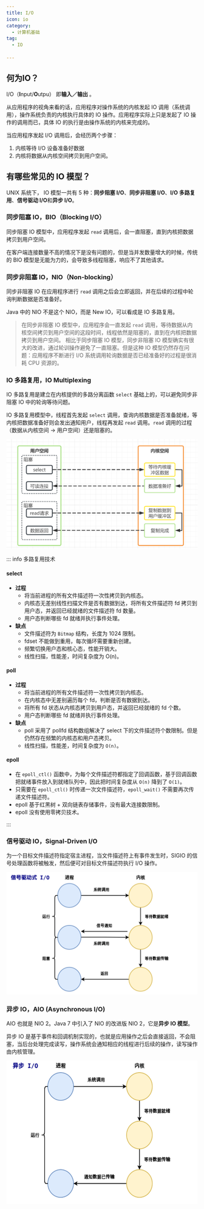 ```yaml
---
title: I/O
icon: io
category:
  - 计算机基础
tag:
  - IO
  
---
```

## 何为IO？

I/O（**I**nput/**O**utpu） 即**输入／输出** 。

从应用程序的视角来看的话，应用程序对操作系统的内核发起 IO 调用（系统调用），操作系统负责的内核执行具体的 IO 操作。应用程序实际上只是发起了 IO 操作的调用而已，具体 IO 的执行是由操作系统的内核来完成的。

当应用程序发起 I/O 调用后，会经历两个步骤：

1. 内核等待 I/O 设备准备好数据
2. 内核将数据从内核空间拷贝到用户空间。

<!-- more -->

## 有哪些常见的 IO 模型？

UNIX 系统下， IO 模型一共有 5 种：**同步阻塞 I/O**、**同步非阻塞 I/O**、**I/O 多路复用**、**信号驱动 I/O**和**异步 I/O**。

### 同步阻塞 IO，BIO（Blocking I/O）

同步阻塞 IO 模型中，应用程序发起 `read` 调用后，会一直阻塞，直到内核把数据拷贝到用户空间。

在客户端连接数量不高的情况下是没有问题的，但是当并发数量增大的时候，传统的 BIO 模型是无能为力的，会导致多线程阻塞，响应不了其他请求。

### 同步非阻塞 IO，NIO（Non-blocking）

同步非阻塞 IO 在应用程序进行 `read` 调用之后会立即返回，并在后续的过程中轮询判断数据是否准备好。

Java 中的 NIO 不是这个 NIO，而是 New IO，可以看成是 IO 多路复用。

> 在同步非阻塞 IO 模型中，应用程序会一直发起 `read` 调用，等待数据从内核空间拷贝到用户空间的这段时间，线程依然是阻塞的，直到在内核把数据拷贝到用户空间。
> 相比于同步阻塞 IO 模型，同步非阻塞 IO 模型确实有很大的改进，通过轮训操作避免了一直阻塞。但是这种 IO 模型仍然存在问题：应用程序不断进行 I/O 系统调用轮询数据是否已经准备好的过程是很消耗 CPU 资源的。

### IO 多路复用，IO Multiplexing

IO 多路复用是建立在内核提供的多路分离函数 `select` 基础上的，可以避免同步非阻塞 IO 中的轮询等待问题。

IO 多路复用模型中，线程首先发起 `select` 调用，查询内核数据是否准备就绪，等内核把数据准备好则会发出通知用户，线程再发起 `read` 调用。`read` 调用的过程（数据从内核空间 -> 用户空间）还是阻塞的。

![IO多路复用](/markdown/image-ioduolu.png)

::: info 多路复用技术

#### select
- **过程**
  - 将当前进程的所有文件描述符一次性拷贝到内核态。
  - 内核态无差别线性扫描文件是否有数据到达，将所有文件描述符 fd 拷贝到用户态，并返回已经就绪的文件描述符 fd 数量。
  - 用户态判断哪些 fd 就绪并执行事件处理。
- **缺点**
  - 文件描述符为 `Bitmap` 结构，长度为 1024 限制。
  - fdset 不能做到重用，每次循环需要重新创建。
  - 频繁切换用户态和核心态，性能开销大。
  - 线性扫描，性能差，时间复杂度为 O(n)。

#### poll
- **过程**
  - 将当前进程的所有文件描述符一次性拷贝到内核态。
  - 在内核态中无差别遍历每个 fd，判断是否有数据到达。
  - 将所有 fd 状态从内核态拷贝到用户态，并返回已经就绪的 fd 个数。
  - 用户态判断哪些 fd 就绪并执行事件处理。
- **缺点**
  - poll 采用了 pollfd 结构数组解决了 select 下的文件描述符个数限制。但是仍然存在频繁的内核态和用户态拷贝。
  - 线性扫描，性能差，时间复杂度为 `O(n)`。

#### epoll
- 在 `epoll_ctl()` 函数中，为每个文件描述符都指定了回调函数，基于回调函数把就绪事件放入到就绪队列中，因此把时间复杂度从 `O(n)` 降到了 `O(1)`。
- 只需要在 `epoll_ctl()` 时传递一次文件描述符，`epoll_wait()` 不需要再次传递文件描述符。
- epoll 基于红黑树 + 双向链表存储事件，没有最大连接数限制。
- epoll 没有使用零拷贝技术。

:::

### 信号驱动 IO，Signal-Driven I/O

为一个目标文件描述符指定宿主进程，当文件描述符上有事件发生时，SIGIO 的信号处理函数将被触发，然后便可对目标文件描述符执行 I/O 操作。

![SIGIO](/markdown/image-sigio.png)

### 异步 IO，AIO (Asynchronous I/O)

AIO 也就是 NIO 2。Java 7 中引入了 NIO 的改进版 NIO 2，它是**异步 IO 模型**。

异步 IO 是基于事件和回调机制实现的，也就是应用操作之后会直接返回，不会阻塞，当后台处理完成读写，操作系统会通知相应的线程进行后续的操作，读写操作由内核管理。

![AIO](/markdown/image-aio.png)
